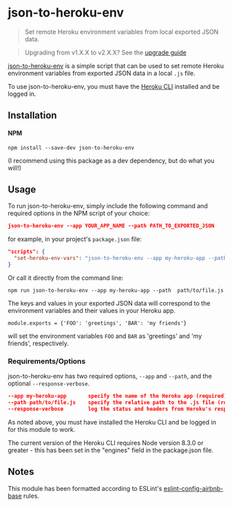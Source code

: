 # json-to-heroku-env
> Set remote Heroku environment variables from local exported JSON data.

> Upgrading from v1.X.X to v2.X.X? See the [upgrade guide]

[json-to-heroku-env] is a simple script that can be used to set remote Heroku environment variables from exported JSON data in a local `.js` file.

To use json-to-heroku-env, you must have the [Heroku CLI] installed and be logged in.

## Installation

#### NPM

``` SH
npm install --save-dev json-to-heroku-env
```

(I recommend using this package as a dev dependency, but do what you will!)

## Usage

To run json-to-heroku-env, simply include the following command and required options in the NPM script of your choice:

``` JSON
json-to-heroku-env --app YOUR_APP_NAME --path PATH_TO_EXPORTED_JSON
```

for example, in your project's `package.json` file:

``` JSON
"scripts": {
  "set-heroku-env-vars": "json-to-heroku-env --app my-heroku-app --path path/to/file.js"
}
```

Or call it directly from the command line:

``` SH
npm run json-to-heroku-env --app my-heroku-app --path  path/to/file.js
```

The keys and values in your exported JSON data will correspond to the environment variables and their values in your Heroku app.

``` JS
module.exports = {'FOO': 'greetings', 'BAR': 'my friends'}
```

will set the environment variables `FOO` and `BAR` as 'greetings' and 'my friends', respectively.

### Requirements/Options

json-to-heroku-env has two required options, `--app` and `--path`, and the optional `--response-verbose`.

``` JSON
--app my-heroku-app       specify the name of the Heroku app (required)
--path path/to/file.js    specify the relative path to the .js file (required)
--response-verbose        log the status and headers from Heroku's response
```

As noted above, you must have installed the Heroku CLI and be logged in for this module to work.

The current version of the Heroku CLI requires Node version 8.3.0 or greater - this has been set in the "engines" field in the package.json file.

## Notes

This module has been formatted according to ESLint's [eslint-config-airbnb-base] rules.

[upgrade guide]: upgrade_guides/v1-to-v2-upgrade-guide.md
[json-to-heroku-env]: https://www.npmjs.com/package/json-to-heroku-env
[Heroku CLI]: https://devcenter.heroku.com/articles/heroku-cli
[eslint-config-airbnb-base]: https://www.npmjs.com/package/eslint-config-airbnb-base